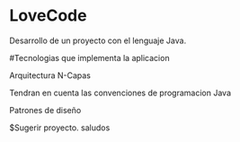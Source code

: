 # LoveCode
Desarrollo de un proyecto con el lenguaje Java.

#Tecnologias que implementa la aplicacion

Arquitectura N-Capas

Tendran en cuenta las convenciones de programacion Java

Patrones de diseño


$Sugerir proyecto. saludos
